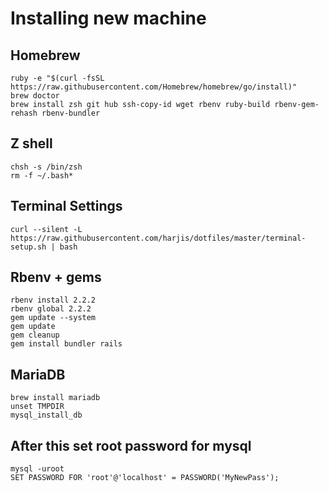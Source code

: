 # Installing new machine

## Homebrew
    ruby -e "$(curl -fsSL https://raw.githubusercontent.com/Homebrew/homebrew/go/install)"
    brew doctor
    brew install zsh git hub ssh-copy-id wget rbenv ruby-build rbenv-gem-rehash rbenv-bundler

## Z shell
    chsh -s /bin/zsh
    rm -f ~/.bash*

## Terminal Settings
    curl --silent -L https://raw.githubusercontent.com/harjis/dotfiles/master/terminal-setup.sh | bash

## Rbenv + gems
    rbenv install 2.2.2
    rbenv global 2.2.2
    gem update --system
    gem update
    gem cleanup
    gem install bundler rails

## MariaDB
	brew install mariadb
	unset TMPDIR
	mysql_install_db
	
## After this set root password for mysql

	mysql -uroot
	SET PASSWORD FOR 'root'@'localhost' = PASSWORD('MyNewPass');
	
